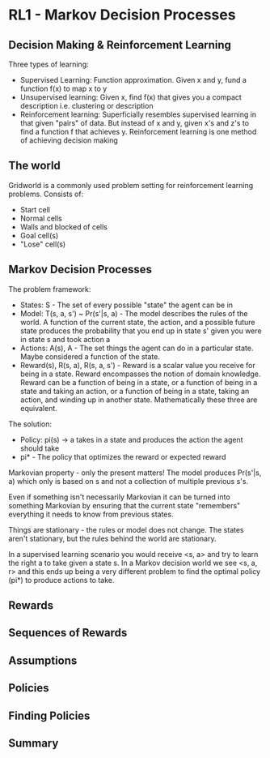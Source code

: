 # RL1 - Markov Decision Processes

## Decision Making & Reinforcement Learning

Three types of learning:
- Supervised Learning: Function approximation. Given x and y, fund a function f(x) to map x to y
- Unsupervised learning: Given x, find f(x) that gives you a compact description i.e. clustering or description
- Reinforcement learning: Superficially resembles supervised learning in that given "pairs" of data. But instead of x and y, given x's and z's to find a function f that achieves y. Reinforcement learning is one method of achieving decision making

## The world

Gridworld is a commonly used problem setting for reinforcement learning problems. Consists of:
- Start cell
- Normal cells
- Walls and blocked of cells
- Goal cell(s)
- "Lose" cell(s)

## Markov Decision Processes

The problem framework:
- States: S - The set of every possible "state" the agent can be in
- Model: T(s, a, s') ~ Pr(s'|s, a) - The model describes the rules of the world. A function of the current state, the action, and a possible future state produces the probability that you end up in state s' given you were in state s and took action a
- Actions: A(s), A - The set things the agent can do in a particular state. Maybe considered a function of the state.
- Reward(s), R(s, a), R(s, a, s') - Reward is a scalar value you receive for being in a state. Reward encompasses the notion of domain knowledge. Reward can be a function of being in a state, or a function of being in a state and taking an action, or a function of being in a state, taking an action, and winding up in another state. Mathematically these three are equivalent.

The solution:
- Policy: pi(s) -> a takes in a state and produces the action the agent should take
- pi* - The policy that optimizes the reward or expected reward

Markovian property - only the present matters! The model produces Pr(s'|s, a) which only is based on s and not a collection of multiple previous s's.

Even if something isn't necessarily Markovian it can be turned into something Markovian by ensuring that the current state "remembers" everything it needs to know from previous states.

Things are stationary - the rules or model does not change. The states aren't stationary, but the rules behind the world are stationary.

In a supervised learning scenario you would receive \<s, a\> and try to learn the right a to take given a state s. In a Markov decision world we see \<s, a, r\> and this ends up being a very different problem to find the optimal policy (pi*) to produce actions to take.

## Rewards



## Sequences of Rewards



## Assumptions



## Policies



## Finding Policies



## Summary


